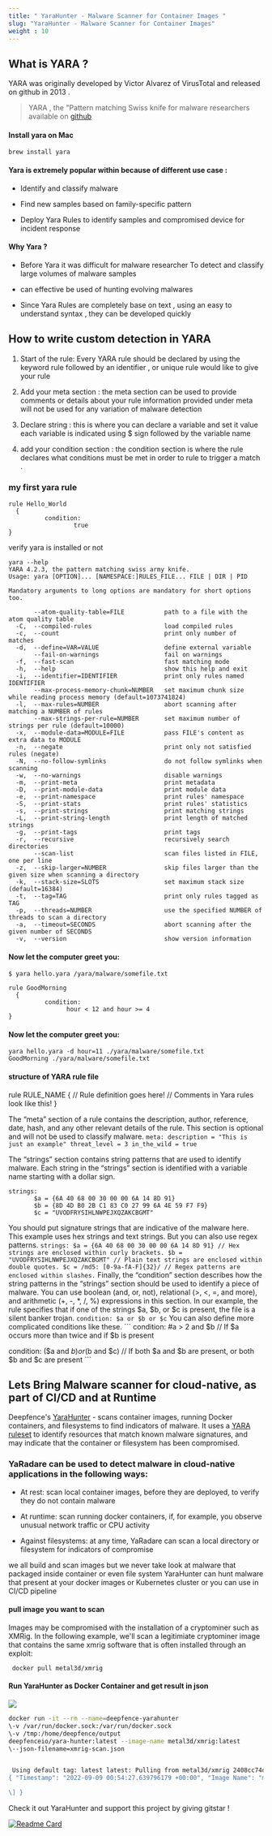 ```yaml
---
title: " YaraHunter - Malware Scanner for Container Images "
slug: "YaraHunter - Malware Scanner for Container Images"
weight : 10
---
```



## What is YARA ?

YARA was originally developed by Victor Alvarez of VirusTotal and released on github in 2013 .

> YARA , the "Pattern matching Swiss knife for malware researchers available on [github](https://github.com/VirusTotal/yara)

#### Install yara on Mac

```plaintext
brew install yara
```

#### Yara is extremely popular within because of different use case :

* Identify and classify malware
    
* Find new samples based on family-specific pattern
    
* Deploy Yara Rules to identify samples and compromised device for incident response
    

#### Why Yara ?

* Before Yara it was difficult for malware researcher To detect and classify large volumes of malware samples
    
* can effective be used of hunting evolving malwares
    
* Since Yara Rules are completely base on text , using an easy to understand syntax , they can be developed quickly
    

## How to write custom detection in YARA

1. Start of the rule: Every YARA rule should be declared by using the keyword rule followed by an identifier , or unique rule would like to give your rule
    
2. Add your meta section : the meta section can be used to provide comments or details about your rule information provided under meta will not be used for any variation of malware detection
    
3. Declare string : this is where you can declare a variable and set it value each variable is indicated using $ sign followed by the variable name
    
4. add your condition section : the condition section is where the rule declares what conditions must be met in order to rule to trigger a match .
    

### my first yara rule

```plaintext
rule Hello_World
  {
          condition:
                  true
}
```

verify yara is installed or not

```plaintext
yara --help
YARA 4.2.3, the pattern matching swiss army knife.
Usage: yara [OPTION]... [NAMESPACE:]RULES_FILE... FILE | DIR | PID

Mandatory arguments to long options are mandatory for short options too.

       --atom-quality-table=FILE           path to a file with the atom quality table
  -C,  --compiled-rules                    load compiled rules
  -c,  --count                             print only number of matches
  -d,  --define=VAR=VALUE                  define external variable
       --fail-on-warnings                  fail on warnings
  -f,  --fast-scan                         fast matching mode
  -h,  --help                              show this help and exit
  -i,  --identifier=IDENTIFIER             print only rules named IDENTIFIER
       --max-process-memory-chunk=NUMBER   set maximum chunk size while reading process memory (default=1073741824)
  -l,  --max-rules=NUMBER                  abort scanning after matching a NUMBER of rules
       --max-strings-per-rule=NUMBER       set maximum number of strings per rule (default=10000)
  -x,  --module-data=MODULE=FILE           pass FILE's content as extra data to MODULE
  -n,  --negate                            print only not satisfied rules (negate)
  -N,  --no-follow-symlinks                do not follow symlinks when scanning
  -w,  --no-warnings                       disable warnings
  -m,  --print-meta                        print metadata
  -D,  --print-module-data                 print module data
  -e,  --print-namespace                   print rules' namespace
  -S,  --print-stats                       print rules' statistics
  -s,  --print-strings                     print matching strings
  -L,  --print-string-length               print length of matched strings
  -g,  --print-tags                        print tags
  -r,  --recursive                         recursively search directories
       --scan-list                         scan files listed in FILE, one per line
  -z,  --skip-larger=NUMBER                skip files larger than the given size when scanning a directory
  -k,  --stack-size=SLOTS                  set maximum stack size (default=16384)
  -t,  --tag=TAG                           print only rules tagged as TAG
  -p,  --threads=NUMBER                    use the specified NUMBER of threads to scan a directory
  -a,  --timeout=SECONDS                   abort scanning after the given number of SECONDS
  -v,  --version                           show version information
```

#### Now let the computer greet you:

```plaintext
$ yara hello.yara /yara/malware/somefile.txt
```

```plaintext
rule GoodMorning
  {
          condition:
                hour < 12 and hour >= 4
}
```

#### Now let the computer greet you:

```plaintext
yara hello.yara -d hour=11 ./yara/malware/somefile.txt
GoodMorning ./yara/malware/somefile.txt
```

#### structure of YARA rule file

rule RULE\_NAME { // Rule definition goes here! // Comments in Yara rules look like this! }

The “meta” section of a rule contains the description, author, reference, date, hash, and any other relevant details of the rule. This section is optional and will not be used to classify malware. `meta: description = "This is just an example" threat_level = 3 in_the_wild = true`

The “strings” section contains string patterns that are used to identify malware. Each string in the “strings” section is identified with a variable name starting with a dollar sign.

```plaintext
strings:
       $a = {6A 40 68 00 30 00 00 6A 14 8D 91}
       $b = {8D 4D B0 2B C1 83 C0 27 99 6A 4E 59 F7 F9}
       $c = "UVODFRYSIHLNWPEJXQZAKCBGMT"
```

You should put signature strings that are indicative of the malware here. This example uses hex strings and text strings. But you can also use regex patterns. `strings: $a = {6A 40 68 00 30 00 00 6A 14 8D 91} // Hex strings are enclosed within curly brackets. $b = "UVODFRYSIHLNWPEJXQZAKCBGMT" // Plain text strings are enclosed within double quotes. $c = /md5: [0-9a-fA-F]{32}/ // Regex patterns are enclosed within slashes.` Finally, the “condition” section describes how the string patterns in the “strings” section should be used to identify a piece of malware. You can use boolean (and, or, not), relational (&gt;, &lt;, =, and more), and arithmetic (+, -, \*, /, %) expressions in this section. In our example, the rule specifies that if one of the strings $a, $b, or $c is present, the file is a silent banker trojan. `condition: $a or $b or $c` You can also define more complicated conditions like these. ``` condition: #a &gt; 2 and $b // If $a occurs more than twice and if $b is present

condition: ($a and $b) or ($b and $c) // If both $a and $b are present, or both $b and $c are present ```

## Lets Bring Malware scanner for cloud-native, as part of CI/CD and at Runtime

Deepfence's [YaraHunter](https://github.com/deepfence/YaraHunter) - scans container images, running Docker containers, and filesystems to find indicators of malware. It uses a [YARA ruleset](https://github.com/deepfence/yara-rules/blob/main/malware.yar) to identify resources that match known malware signatures, and may indicate that the container or filesystem has been compromised.

### YaRadare can be used to detect malware in cloud-native applications in the following ways:

* At rest: scan local container images, before they are deployed, to verify they do not contain malware
    
* At runtime: scan running docker containers, if, for example, you observe unusual network traffic or CPU activity
    
* Against filesystems: at any time, YaRadare can scan a local directory or filesystem for indicators of compromise
    

we all build and scan images but we never take look at malware that packaged inside container or even file system YaraHunter can hunt malware that present at your docker images or Kubernetes cluster or you can use in CI/CD pipeline

#### pull image you want to scan

Images may be compromised with the installation of a cryptominer such as XMRig. In the following example, we'll scan a legitimiate cryptominer image that contains the same xmrig software that is often installed through an exploit:

```plaintext
 docker pull metal3d/xmrig
```

#### Run YaraHunter as Docker Container and get result in json

![](https://raw.githubusercontent.com/deepfence/YaraHunter/main/docs/docs/yarahunter/img/yarahunter.svg)

``` bash
docker run -it --rm --name=deepfence-yarahunter  
\-v /var/run/docker.sock:/var/run/docker.sock  
\-v /tmp:/home/deepfence/output  
deepfenceio/yara-hunter:latest --image-name metal3d/xmrig:latest  
\--json-filename=xmrig-scan.json
```

```bash

 Using default tag: latest latest: Pulling from metal3d/xmrig 2408cc74d12b: Pull complete 75fcf72b2223: Pull complete 4e7c4ed53fb2: Pull complete Digest: sha256:c3c27a8b2f6beede6d9c0a7e5b79bb7a7b0002cca40565e7bfd2e447f3a2a628 Status: Downloaded newer image for metal3d/xmrig:latest docker.io/metal3d/xmrig:latest WARNING: The requested image's platform (linux/amd64) does not match the detected host platform (linux/arm64/v8) and no specific platform was requested INFO\[2022-09-09 00:53:43\] trying to connect to endpoint 'unix:///var/run/docker.sock' with timeout '10s' INFO\[2022-09-09 00:53:43\] connected successfully using endpoint: unix:///var/run/docker.sock INFO\[2022-09-09 00:53:43\] trying to connect to endpoint 'unix:///run/containerd/containerd.sock' with timeout '10s' WARN\[2022-09-09 00:53:53\] could not connect to endpoint 'unix:///run/containerd/containerd.sock': context deadline exceeded INFO\[2022-09-09 00:53:53\] trying to connect to endpoint 'unix:///run/k3s/containerd/containerd.sock' with timeout '10s' WARN\[2022-09-09 00:54:03\] could not connect to endpoint 'unix:///run/k3s/containerd/containerd.sock': context deadline exceeded INFO\[2022-09-09 00:54:03\] container runtime detected: docker  
{ "Timestamp": "2022-09-09 00:54:27.639796179 +00:00", "Image Name": "metal3d/xmrig:latest", "Image ID": "a01f1ffa6691423ef43bfaee2a9c9f30fe08ee6df8d9d6586ae9692d90789c5a", "Malware match detected are": \[ { "Image Layer ID": "bad74b706fcd3e01f4af74337744cbcc84ab60da82c40dd588469c6360258789", "Matched Rule Name": "XMRIG\_Miner", "Strings to match are": \[ "stratum+tcp" \], "Category": \[\], "File Name": "/tmp/Deepfence/YaRadare/df\_metal3dxmriglatest/ExtractedFiles/bad74b706fcd3e01f4af74337744cbcc84ab60da82c40dd588469c6360258789/usr/local/bin/xmrig", "ref":"https://gist.github.com/GelosSnake/c2d4d6ef6f93ccb7d3afb5b1e26c7b4e ", "Summary": "The matched rule file's ref is https://gist.github.com/GelosSnake/c2d4d6ef6f93ccb7d3afb5b1e26c7b4e ." } , { "Image Layer ID": "bad74b706fcd3e01f4af74337744cbcc84ab60da82c40dd588469c6360258789", "Matched Rule Name": "XMRIG\_Miner", "Strings to match are": \[ "stratum+tcp" \], "Category": \[\], "File Name": "/tmp/Deepfence/YaRadare/df\_metal3dxmriglatest/ExtractedFiles/bad74b706fcd3e01f4af74337744cbcc84ab60da82c40dd588469c6360258789/xmrig-6.18.0/build/CMakeFiles/xmrig.dir/src/base/net/stratum/Url.cpp.o", "ref":"https://gist.github.com/GelosSnake/c2d4d6ef6f93ccb7d3afb5b1e26c7b4e ", "Summary": "The matched rule file's ref is https://gist.github.com/GelosSnake/c2d4d6ef6f93ccb7d3afb5b1e26c7b4e ." } , { "Image Layer ID": "bad74b706fcd3e01f4af74337744cbcc84ab60da82c40dd588469c6360258789", "Matched Rule Name": "Cerberus", "Strings to match are": \[ "cerberus" \], "Category": \["RAT","memory"\], "File Name": "/tmp/Deepfence/YaRadare/df\_metal3dxmriglatest/ExtractedFiles/bad74b706fcd3e01f4af74337744cbcc84ab60da82c40dd588469c6360258789/xmrig-6.18.0/src/3rdparty/fmt/README.rst", "description":"Cerberus ", "author":"Jean-Philippe Teissier / @Jipe\_ ", "date":"2013-01-12 ", "filetype":"memory ", "version":"1.0 ", "Summary": "The file /tmp/Deepfence/YaRadare/df\_metal3dxmriglatest/ExtractedFiles/bad74b706fcd3e01f4af74337744cbcc84ab60da82c40dd588469c6360258789/xmrig-6.18.0/src/3rdparty/fmt/README.rst has a memory match.The file has a rule match that Cerberus .The matched rule file's author is Jean-Philippe Teissier / @Jipe\_ .The matched rule file's date is 2013-01-12 .The matched rule file's filetype is memory .The matched rule file's version is 1.0 ." } , { "Image Layer ID": "bad74b706fcd3e01f4af74337744cbcc84ab60da82c40dd588469c6360258789", "Matched Rule Name": "XMRIG\_Miner", "Strings to match are": \[ "stratum+tcp" \], "Category": \[\], "File Name": "/tmp/Deepfence/YaRadare/df\_metal3dxmriglatest/ExtractedFiles/bad74b706fcd3e01f4af74337744cbcc84ab60da82c40dd588469c6360258789/xmrig-6.18.0/src/base/net/stratum/Url.cpp", "ref":"https://gist.github.com/GelosSnake/c2d4d6ef6f93ccb7d3afb5b1e26c7b4e ", "Summary": "The matched rule file's ref is https://gist.github.com/GelosSnake/c2d4d6ef6f93ccb7d3afb5b1e26c7b4e ." } , { "Image Layer ID": "bad74b706fcd3e01f4af74337744cbcc84ab60da82c40dd588469c6360258789", "Matched Rule Name": "XMRIG\_Miner", "Strings to match are": \[ "stratum+tcp" \], "Category": \[\], "File Name": "/tmp/Deepfence/YaRadare/df\_metal3dxmriglatest/ExtractedFiles/bad74b706fcd3e01f4af74337744cbcc84ab60da82c40dd588469c6360258789/usr/local/bin/xmrig", "ref":"https://gist.github.com/GelosSnake/c2d4d6ef6f93ccb7d3afb5b1e26c7b4e ", "Summary": "The matched rule file's ref is https://gist.github.com/GelosSnake/c2d4d6ef6f93ccb7d3afb5b1e26c7b4e ." } , { "Image Layer ID": "bad74b706fcd3e01f4af74337744cbcc84ab60da82c40dd588469c6360258789", "Matched Rule Name": "XMRIG\_Miner", "Strings to match are": \[ "stratum+tcp" \], "Category": \[\], "File Name": "/tmp/Deepfence/YaRadare/df\_metal3dxmriglatest/ExtractedFiles/bad74b706fcd3e01f4af74337744cbcc84ab60da82c40dd588469c6360258789/xmrig-6.18.0/build/CMakeFiles/xmrig.dir/src/base/net/stratum/Url.cpp.o", "ref":"https://gist.github.com/GelosSnake/c2d4d6ef6f93ccb7d3afb5b1e26c7b4e ", "Summary": "The matched rule file's ref is https://gist.github.com/GelosSnake/c2d4d6ef6f93ccb7d3afb5b1e26c7b4e ." } , { "Image Layer ID": "bad74b706fcd3e01f4af74337744cbcc84ab60da82c40dd588469c6360258789", "Matched Rule Name": "Cerberus", "Strings to match are": \[ "cerberus" \], "Category": \["RAT","memory"\], "File Name": "/tmp/Deepfence/YaRadare/df\_metal3dxmriglatest/ExtractedFiles/bad74b706fcd3e01f4af74337744cbcc84ab60da82c40dd588469c6360258789/xmrig-6.18.0/src/3rdparty/fmt/README.rst", "description":"Cerberus ", "author":"Jean-Philippe Teissier / @Jipe\_ ", "date":"2013-01-12 ", "filetype":"memory ", "version":"1.0 ", "Summary": "The file /tmp/Deepfence/YaRadare/df\_metal3dxmriglatest/ExtractedFiles/bad74b706fcd3e01f4af74337744cbcc84ab60da82c40dd588469c6360258789/xmrig-6.18.0/src/3rdparty/fmt/README.rst has a memory match.The file has a rule match that Cerberus .The matched rule file's author is Jean-Philippe Teissier / @Jipe\_ .The matched rule file's date is 2013-01-12 .The matched rule file's filetype is memory .The matched rule file's version is 1.0 ." } , { "Image Layer ID": "bad74b706fcd3e01f4af74337744cbcc84ab60da82c40dd588469c6360258789", "Matched Rule Name": "XMRIG\_Miner", "Strings to match are": \[ "stratum+tcp" \], "Category": \[\], "File Name": "/tmp/Deepfence/YaRadare/df\_metal3dxmriglatest/ExtractedFiles/bad74b706fcd3e01f4af74337744cbcc84ab60da82c40dd588469c6360258789/xmrig-6.18.0/src/base/net/stratum/Url.cpp", "ref":"https://gist.github.com/GelosSnake/c2d4d6ef6f93ccb7d3afb5b1e26c7b4e ", "Summary": "The matched rule file's ref is https://gist.github.com/GelosSnake/c2d4d6ef6f93ccb7d3afb5b1e26c7b4e ." }

\] }

```

Check it out YaraHunter and support this project by giving gitstar ! 

[![Readme Card](https://github-readme-stats.vercel.app/api/pin/?username=deepfence&repo=YaraHunter)](https://github.com/deepfence/YaraHunter)


